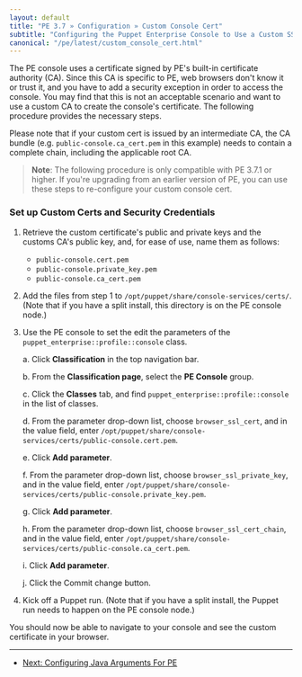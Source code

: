 ```yaml
---
layout: default
title: "PE 3.7 » Configuration » Custom Console Cert"
subtitle: "Configuring the Puppet Enterprise Console to Use a Custom SSL Certificate"
canonical: "/pe/latest/custom_console_cert.html"
---
```


The PE console uses a certificate signed by PE's built-in certificate authority (CA). Since this CA is specific to PE, web browsers don't know it or trust it, and you have to add a security exception in order to access the console. You may find that this is not an acceptable scenario and want to use a custom CA to create the console's certificate. The following procedure provides the necessary steps. 

Please note that if your custom cert is issued by an intermediate CA, the CA bundle (e.g. `public-console.ca_cert.pem` in this example) needs to contain a complete chain, including the applicable root CA.

>**Note**: The following procedure is only compatible with PE 3.7.1 or higher. If you're upgrading from an earlier version of PE, you can use these steps to re-configure your custom console cert. 

### Set up Custom Certs and Security Credentials

1. Retrieve the custom certificate's public and private keys and the customs CA's public key, and, for ease of use, name them as follows:

   * `public-console.cert.pem`
   * `public-console.private_key.pem`
   * `public-console.ca_cert.pem`
   
2. Add the files from step 1 to `/opt/puppet/share/console-services/certs/`. (Note that if you have a split install, this directory is on the PE console node.) 
3. Use the PE console to set the edit the parameters of the `puppet_enterprise::profile::console` class.

   a. Click __Classification__ in the top navigation bar. 
   
   b. From the __Classification page__, select the __PE Console__ group. 
   
   c. Click the __Classes__ tab, and find `puppet_enterprise::profile::console` in the list of classes. 
   
   d. From the parameter drop-down list, choose `browser_ssl_cert`, and in the value field, enter `/opt/puppet/share/console-services/certs/public-console.cert.pem`.
   
   e. Click __Add parameter__.
   
   f. From the parameter drop-down list, choose `browser_ssl_private_key`, and in the value field, enter `/opt/puppet/share/console-services/certs/public-console.private_key.pem`.
   
   g. Click __Add parameter__.
   
   h. From the parameter drop-down list, choose `browser_ssl_cert_chain`, and in the value field, enter `/opt/puppet/share/console-services/certs/public-console.ca_cert.pem`.
   
   i. Click __Add parameter__.
   
   j. Click the Commit change button. 

4. Kick off a Puppet run. (Note that if you have a split install, the Puppet run needs to happen on the PE console node.)  

You should now be able to navigate to your console and see the custom certificate in your browser.

* * *

- [Next: Configuring Java Arguments For PE ](./config_java_args.html)